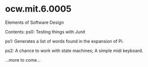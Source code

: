 ocw.mit.6.0005
==============

Elements of Software Design

Contents:
ps0: Testing things with Junit

ps1: Generates a list of words found in the expansion of Pi.

ps2: A chance to work with state machines; A simple midi keyboard.

...more to come...
